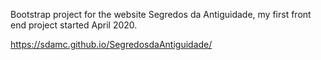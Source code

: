 Bootstrap project for the website Segredos da Antiguidade, my first front end project started April 2020.

https://sdamc.github.io/SegredosdaAntiguidade/
